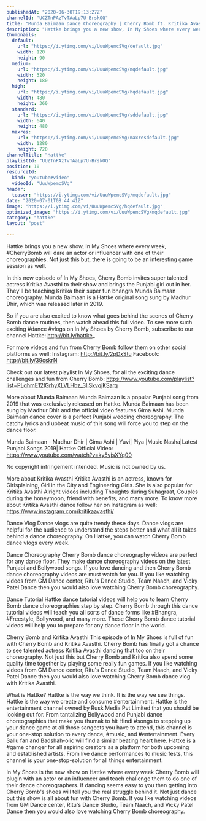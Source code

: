 ```yaml
---
publishedAt: "2020-06-30T19:13:27Z"
channelId: "UCZTnPAzTvTAaLp7U-BrskOQ"
title: "Munda Baimaan Dance Choreography | Cherry Bomb ft. Kritika Avasthi | In My Shoes Ep#02 | Hattke​"
description: "Hattke brings you a new show, In My Shoes where every week, #CherryBomb will dare an actor or influencer with one of their choreographies. Not just this but, there is going to be an interesting game session as well.\n\nIn this new episode of In My Shoes, Cherry Bomb invites super talented actress Kritika Avasthi to their show and brings the Punjabi girl out in her. They'll be teaching Kritika their super fun bhangra Munda Baimaan choreography. Munda Baimaan is a Hattke original song sung by Madhur Dhir, which was released later in 2019. \n\nSo if you are also excited to know what goes behind the scenes of Cherry Bomb dance routines, then watch ahead this full video. To see more such exciting #dance #vlogs on In My Shoes by Cherry Bomb, subscribe to our channel Hattke: http://bit.ly/hattke_\n\nFor more videos and fun from Cherry Bomb follow them on other social platforms as well:\nInstagram: http://bit.ly/2pDxStu\nFacebook: http://bit.ly/39cskrN\n\nCheck out our latest playlist In My Shoes, for all the exciting dance challenges and fun from Cherry Bomb: https://www.youtube.com/playlist?list=PLqhmE12IGrhyXLVLHbz_3IiSkvqjKSarq\n\nMore about Munda Baimaan\nMunda Baimaan is a popular Punjabi song from 2019 that was exclusively released on Hattke. Munda Baimaan has been sung by Madhur Dhir and the official video features Gima Ashi. Munda Baimaan dance cover is a perfect Punjabi wedding choreography. The catchy lyrics and upbeat music of this song will force you to step on the dance floor.\n\nMunda Baimaan - Madhur Dhir | Gima Ashi | Yuvi| Piya |Music Nasha|Latest Punjabi Songs 2019| Hattke\nOfficial Video: https://www.youtube.com/watch?v=ky5vjsXYq00\n\nNo copyright infringement intended. Music is not owned by us. \n\nMore about Kritika Avasthi\nKritika Avasthi is an actress, known for Girlsplaining, Girl in the City and Engineering Girls. She is also popular for Kritika Avasthi Alright videos including Thoughts during Suhagraat, Couples during the honeymoon, friend with benefits, and many more. To know more about Kritika Avasthi dance follow her on Instagram as well: https://www.instagram.com/kritikaavasthi/\n\nDance Vlog\nDance vlogs are quite trendy these days. Dance vlogs are helpful for the audience to understand the steps better and what all it takes behind a dance choreography. On Hattke, you can watch Cherry Bomb dance vlogs every week. \n\nDance Choreography\nCherry Bomb dance choreography videos are perfect for any dance floor. They make dance choreography videos on the latest Punjabi and Bollywood songs. If you love dancing and then Cherry Bomb dance choreography videos are must watch for you.  If you like watching videos from GM Dance center, Ritu's Dance Studio, Team Naach, and Vicky Patel Dance then you would also love watching Cherry Bomb choreography.\n\nDance Tutorial \nHattke dance tutorial videos will help you to learn Cherry Bomb dance choreographies step by step. Cherry Bomb through this dance tutorial videos will teach you all sorts of dance forms like #Bhangra, #Freestyle, Bollywood, and many more. These Cherry Bomb dance tutorial videos will help you to prepare for any dance floor in the world. \n\nCherry Bomb and Kritika Avasthi\nThis episode of In My Shoes is full of fun with Cherry Bomb and Kritika Avasthi. Cherry Bomb has finally got a chance to see talented actress Kritika Avasthi dancing that too on their choreography. Not just this but Cherry Bomb and Kritika also spend some quality time together by playing some really fun games. If you like watching videos from GM Dance center, Ritu's Dance Studio, Team Naach, and Vicky Patel Dance then you would also love watching Cherry Bomb dance vlog with Kritika Avasthi.\n\nWhat is Hattke? Hattke is the way we think. It is the way we see things. Hattke is the way we create and consume #entertainment. Hattke is the entertainment channel owned by Rusk Media Pvt Limited that you should be looking out for. From tantalizing Bollywood and Punjabi dance choreographies that make you thumak to hit Hindi #songs to stepping up your dance game at all those sangeets you have to attend, this channel is your one-stop solution to every dance, #music, and #entertainment. Every Sallu fan and Badshah-olic will find a similar beating heart here. Hattke is a #game changer for all aspiring creators as a platform for both upcoming and established artists. From live dance performances to music fests, this channel is your one-stop-solution for all things entertainment.\n\nIn My Shoes is the new show on Hattke where every week Cherry Bomb will plugin with an actor or an influencer and teach challenge them to do one of their dance choreographers. If dancing seems easy to you then getting into Cherry Bomb's shoes will tell you the real struggle behind it. Not just dance but this show is all about fun with Cherry Bomb. If you like watching videos from GM Dance center, Ritu's Dance Studio, Team Naach, and Vicky Patel Dance then you would also love watching Cherry Bomb choreography."
thumbnails:
  default:
    url: "https://i.ytimg.com/vi/UuuWpemcSVg/default.jpg"
    width: 120
    height: 90
  medium:
    url: "https://i.ytimg.com/vi/UuuWpemcSVg/mqdefault.jpg"
    width: 320
    height: 180
  high:
    url: "https://i.ytimg.com/vi/UuuWpemcSVg/hqdefault.jpg"
    width: 480
    height: 360
  standard:
    url: "https://i.ytimg.com/vi/UuuWpemcSVg/sddefault.jpg"
    width: 640
    height: 480
  maxres:
    url: "https://i.ytimg.com/vi/UuuWpemcSVg/maxresdefault.jpg"
    width: 1280
    height: 720
channelTitle: "Hattke"
playlistId: "UUZTnPAzTvTAaLp7U-BrskOQ"
position: 10
resourceId:
  kind: "youtube#video"
  videoId: "UuuWpemcSVg"
header:
  teaser: "https://i.ytimg.com/vi/UuuWpemcSVg/mqdefault.jpg"
date: "2020-07-01T08:44:41Z"
image: "https://i.ytimg.com/vi/UuuWpemcSVg/hqdefault.jpg"
optimized_image: "https://i.ytimg.com/vi/UuuWpemcSVg/mqdefault.jpg"
category: "hattke"
layout: "post"

---
```

Hattke brings you a new show, In My Shoes where every week, #CherryBomb will dare an actor or influencer with one of their choreographies. Not just this but, there is going to be an interesting game session as well.

In this new episode of In My Shoes, Cherry Bomb invites super talented actress Kritika Avasthi to their show and brings the Punjabi girl out in her. They'll be teaching Kritika their super fun bhangra Munda Baimaan choreography. Munda Baimaan is a Hattke original song sung by Madhur Dhir, which was released later in 2019. 

So if you are also excited to know what goes behind the scenes of Cherry Bomb dance routines, then watch ahead this full video. To see more such exciting #dance #vlogs on In My Shoes by Cherry Bomb, subscribe to our channel Hattke: http://bit.ly/hattke_

For more videos and fun from Cherry Bomb follow them on other social platforms as well:
Instagram: http://bit.ly/2pDxStu
Facebook: http://bit.ly/39cskrN

Check out our latest playlist In My Shoes, for all the exciting dance challenges and fun from Cherry Bomb: https://www.youtube.com/playlist?list=PLqhmE12IGrhyXLVLHbz_3IiSkvqjKSarq

More about Munda Baimaan
Munda Baimaan is a popular Punjabi song from 2019 that was exclusively released on Hattke. Munda Baimaan has been sung by Madhur Dhir and the official video features Gima Ashi. Munda Baimaan dance cover is a perfect Punjabi wedding choreography. The catchy lyrics and upbeat music of this song will force you to step on the dance floor.

Munda Baimaan - Madhur Dhir | Gima Ashi | Yuvi| Piya |Music Nasha|Latest Punjabi Songs 2019| Hattke
Official Video: https://www.youtube.com/watch?v=ky5vjsXYq00

No copyright infringement intended. Music is not owned by us. 

More about Kritika Avasthi
Kritika Avasthi is an actress, known for Girlsplaining, Girl in the City and Engineering Girls. She is also popular for Kritika Avasthi Alright videos including Thoughts during Suhagraat, Couples during the honeymoon, friend with benefits, and many more. To know more about Kritika Avasthi dance follow her on Instagram as well: https://www.instagram.com/kritikaavasthi/

Dance Vlog
Dance vlogs are quite trendy these days. Dance vlogs are helpful for the audience to understand the steps better and what all it takes behind a dance choreography. On Hattke, you can watch Cherry Bomb dance vlogs every week. 

Dance Choreography
Cherry Bomb dance choreography videos are perfect for any dance floor. They make dance choreography videos on the latest Punjabi and Bollywood songs. If you love dancing and then Cherry Bomb dance choreography videos are must watch for you.  If you like watching videos from GM Dance center, Ritu's Dance Studio, Team Naach, and Vicky Patel Dance then you would also love watching Cherry Bomb choreography.

Dance Tutorial 
Hattke dance tutorial videos will help you to learn Cherry Bomb dance choreographies step by step. Cherry Bomb through this dance tutorial videos will teach you all sorts of dance forms like #Bhangra, #Freestyle, Bollywood, and many more. These Cherry Bomb dance tutorial videos will help you to prepare for any dance floor in the world. 

Cherry Bomb and Kritika Avasthi
This episode of In My Shoes is full of fun with Cherry Bomb and Kritika Avasthi. Cherry Bomb has finally got a chance to see talented actress Kritika Avasthi dancing that too on their choreography. Not just this but Cherry Bomb and Kritika also spend some quality time together by playing some really fun games. If you like watching videos from GM Dance center, Ritu's Dance Studio, Team Naach, and Vicky Patel Dance then you would also love watching Cherry Bomb dance vlog with Kritika Avasthi.

What is Hattke? Hattke is the way we think. It is the way we see things. Hattke is the way we create and consume #entertainment. Hattke is the entertainment channel owned by Rusk Media Pvt Limited that you should be looking out for. From tantalizing Bollywood and Punjabi dance choreographies that make you thumak to hit Hindi #songs to stepping up your dance game at all those sangeets you have to attend, this channel is your one-stop solution to every dance, #music, and #entertainment. Every Sallu fan and Badshah-olic will find a similar beating heart here. Hattke is a #game changer for all aspiring creators as a platform for both upcoming and established artists. From live dance performances to music fests, this channel is your one-stop-solution for all things entertainment.

In My Shoes is the new show on Hattke where every week Cherry Bomb will plugin with an actor or an influencer and teach challenge them to do one of their dance choreographers. If dancing seems easy to you then getting into Cherry Bomb's shoes will tell you the real struggle behind it. Not just dance but this show is all about fun with Cherry Bomb. If you like watching videos from GM Dance center, Ritu's Dance Studio, Team Naach, and Vicky Patel Dance then you would also love watching Cherry Bomb choreography.